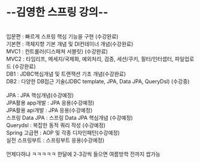<h1>--김영한 스프링 강의--</h1>
<br>
입문편 : 빠르게 스프링 핵심 기능을 구현 (수강완료)
<br>
기본편 : 객체지향 기본 개념 및 DI컨테이너 개념(수강완료)
<br>
MVC1 : 컨트롤러(디스패쳐 서블릿) (수강완료)
<br>
MVC2 : 타임리프, 메세지/국제화, 예외처리, 검증, 세션/쿠키, 필터/인터셉터, 파일업로드 (수강완료)
<br>
DB1 : JDBC핵심개념 및 트랜잭션 기초 개념(수강완료)
<br>
DB2 : 다양한 DB접근 기술(JDBC template, JPA, Data JPA, QueryDsl) (수강중)
<br>
<br>
JPA : JPA 핵심개념(수강예정)
<br>
JPA활용 app개발 : JPA 응용(수강예정)
<br>
JPA활용 api개발 : JPA 응용(수강예정)
<br>
스프링 Data JPA : 스프링 Data JPA 핵심개념 (수강예정)
<br>
Querydsl : 복잡한 동적 쿼리 작성 (수강예정)
<br>
Spring 고급편 : AOP 및 각종 디자인패턴(수강예정)
<br>
실전 스프링부트 : 스프링부트 응용(수강예정)
<br>
<br>
언제다하냐 ㅋㅋㅋㅋㅋ 한달에 2-3강씩 들으면 여름방학 전까지 쌉가능 
